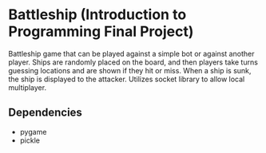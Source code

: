 # Battleship (Introduction to Programming Final Project)
Battleship game that can be played against a simple bot or against another player. Ships are randomly placed on the board, and then players take turns guessing locations and are shown if they hit or miss. When a ship is sunk, the ship is displayed to the attacker.
Utilizes socket library to allow local multiplayer.

## Dependencies
* pygame
* pickle
